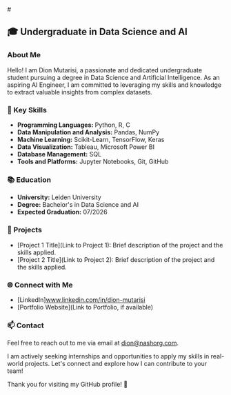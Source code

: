
<!---
Mpho-search/Mpho-search is a ✨ special ✨ repository because its `README.md` (this file) appears on your GitHub profile.
You can click the Preview link to take a look at your changes.
---># 

## 🎓 Undergraduate in Data Science and AI

### About Me

Hello! I am Dion Mutarisi, a passionate and dedicated undergraduate student pursuing a degree in Data Science and Artificial Intelligence. 
As an aspiring AI Engineer, I am committed to leveraging my skills and knowledge to extract valuable insights from complex datasets.

### 🌟 Key Skills

- **Programming Languages:** Python, R, C
- **Data Manipulation and Analysis:** Pandas, NumPy
- **Machine Learning:** Scikit-Learn, TensorFlow, Keras
- **Data Visualization:** Tableau, Microsoft Power BI
- **Database Management:** SQL
- **Tools and Platforms:** Jupyter Notebooks, Git, GitHub

### 📚 Education

- **University:** Leiden University
- **Degree:** Bachelor's in Data Science and AI
- **Expected Graduation:** 07/2026

### 🚀 Projects

- [Project 1 Title](Link to Project 1): Brief description of the project and the skills applied.
- [Project 2 Title](Link to Project 2): Brief description of the project and the skills applied.

### 🌐 Connect with Me

- [LinkedIn]www.linkedin.com/in/dion-mutarisi 
- [Portfolio Website](Link to Portfolio, if available)


### 📫 Contact

Feel free to reach out to me via email at dion@nashorg.com.

I am actively seeking internships and opportunities to apply my skills in real-world projects. Let's connect and explore how I can contribute to your team!

Thank you for visiting my GitHub profile! 🚀


